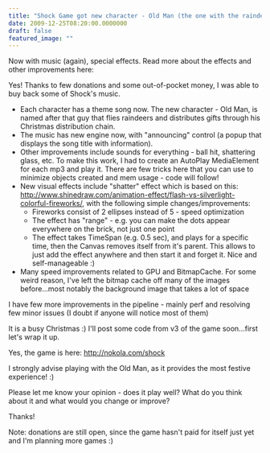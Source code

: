 ```yaml
---
title: "Shock Game got new character - Old Man (the one with the raindeer)"
date: 2009-12-25T08:20:00.0000000
draft: false
featured_image: ""
---
```


<p>Now with music (again), special effects. Read more about the effects and other improvements here:</p>
<p>Yes! Thanks to few donations and some out-of-pocket money, I was able to buy back some of Shock's music.</p>
<ul>
<li>Each character has a theme song now. The new character - Old Man, is named after that guy that flies raindeers and distributes gifts through his Christmas distribution chain.</li>
<li>The music has new engine now, with "announcing" control (a popup that displays the song title with information). </li>
<li>Other improvements include sounds for everything - ball hit, shattering glass, etc. To make this work, I had to create an AutoPlay MediaElement for each mp3 and play it. There are few tricks here that you can use to minimize objects created and mem usage - code will follow!</li>
<li>New visual effects include "shatter" effect which is based on this: <a href="http://www.shinedraw.com/animation-effect/flash-vs-silverlight-colorful-fireworks/">http://www.shinedraw.com/animation-effect/flash-vs-silverlight-colorful-fireworks/</a>, with the following simple changes/improvements: 
<ul>
<li>Fireworks consist of 2 ellipses instead of 5 - speed optimization</li>
<li>The effect has "range" - e.g. you can make the dots appear everywhere on the brick, not just one point</li>
<li>The effect takes TimeSpan (e.g. 0.5 sec), and plays for a specific time, then the Canvas removes itself from it's parent. This allows to just add the effect anywhere and then start it and forget it. Nice and self-manageable :)</li>
</ul>
</li>
<li>Many speed improvements related to GPU and BitmapCache. For some weird reason, I've left the bitmap cache off many of the images before...most notably the background image that takes a lot of space</li>
</ul>
<p>I have few more improvements in the pipeline - mainly perf and resolving few minor issues (I doubt if anyone will notice most of them)</p>
<p>It is a busy Christmas :) I'll post some code from v3 of the game soon...first let's wrap it up.</p>
<p>Yes, the game is here: <a href="http://nokola.com/shock">http://nokola.com/shock</a></p>
<p>I strongly advise playing with the Old Man, as it provides the most festive experience! :)</p>
<p>Please let me know your opinion - does it play well? What do you think about it and what would you change or improve?</p>
<p>Thanks!</p>
<p>Note: donations are still open, since the game hasn't paid for itself just yet and I'm planning&nbsp;more games&nbsp;:)</p>